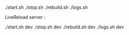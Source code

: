 ./start.sh
./stop.sh
./rebuild.sh
./logs.sh

LiveReload server :

./start.sh dev
./stop.sh dev
./rebuild.sh dev
./logs.sh dev
